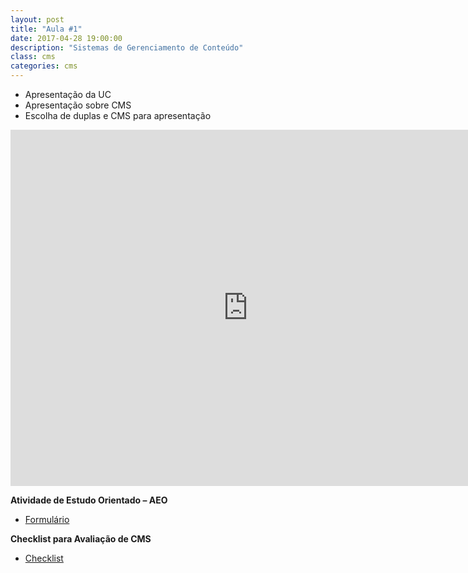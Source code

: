 ```yaml
---
layout: post
title: "Aula #1"
date: 2017-04-28 19:00:00
description: "Sistemas de Gerenciamento de Conteúdo"
class: cms
categories: cms
---
```


- Apresentação da UC
- Apresentação sobre CMS
- Escolha de duplas e CMS para apresentação

<iframe src="http://www.slideshare.net/slideshow/embed_code/key/Ip8hmk3BdmObhe" width="760px" height="570px" frameborder="0" marginwidth="0" marginheight="0" scrolling="no" style="border:none;" allowfullscreen webkitallowfullscreen mozallowfullscreen></iframe>

**Atividade de Estudo Orientado – AEO**
- [Formulário](https://goo.gl/forms/lAHv91MIVWtyODfo1)

**Checklist para Avaliação de CMS**
- [Checklist](https://goo.gl/forms/56yy6EtGpjQ4Xpsg2)

